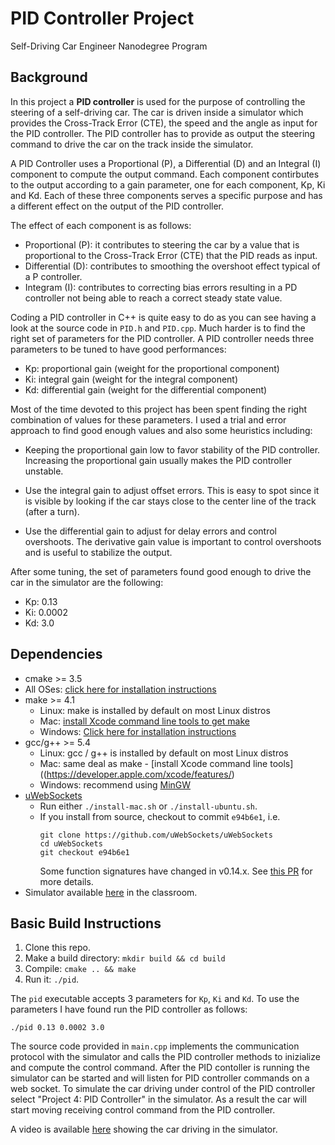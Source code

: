 # PID Controller Project
Self-Driving Car Engineer Nanodegree Program

## Background   

In this project a **PID controller** is used for the purpose of controlling the steering of a self-driving car.
The car is driven inside a simulator which provides the Cross-Track Error (CTE), the speed and the angle as input for the PID controller. The PID controller has to provide as output the steering command to drive the car on the track inside the simulator.  

A PID Controller uses a Proportional (P), a Differential (D) and an Integral (I) component to compute the output command. Each component contirbutes to the output according to a gain parameter, one for each component, Kp, Ki and Kd. Each of these three components serves a specific purpose and has a different effect on the output of the PID controller.  

The effect of each component is as follows:

* Proportional (P): it contributes to steering the car by a value that is proportional to the Cross-Track Error (CTE) that the PID reads as input.
* Differential (D): contributes to smoothing the overshoot effect typical of a P controller.
* Integram (I): contributes to correcting bias errors resulting in a PD controller not being able to reach a correct steady state value.  


Coding a PID controller in C++ is quite easy to do as you can see having a look at the source code in `PID.h` and `PID.cpp`. Much harder is to find the right set of parameters for the PID controller. A PID controller needs three parameters to be tuned to have good performances:  

* Kp: proportional gain (weight for the proportional component)
* Ki: integral gain (weight for the integral component)
* Kd: differential gain (weight for the differential component)

Most of the time devoted to this project has been spent finding the right combination of values for these parameters. I used a trial and error approach to find good enough values and also some heuristics including:  

* Keeping the proportional gain low to favor stability of the PID controller. Increasing the proportional gain usually makes the PID controller unstable.

* Use the integral gain to adjust offset errors. This is easy to spot since it is visible by looking if the car stays close to the center line of the track (after a turn).

* Use the differential gain to adjust for delay errors and control overshoots. The derivative gain value is important to control overshoots and is useful to stabilize the output.

After some tuning, the set of parameters found good enough to drive the car in the simulator are the following:  

* Kp: 0.13
* Ki: 0.0002
* Kd: 3.0

## Dependencies  

* cmake >= 3.5
 * All OSes: [click here for installation instructions](https://cmake.org/install/)
* make >= 4.1
  * Linux: make is installed by default on most Linux distros
  * Mac: [install Xcode command line tools to get make](https://developer.apple.com/xcode/features/)
  * Windows: [Click here for installation instructions](http://gnuwin32.sourceforge.net/packages/make.htm)
* gcc/g++ >= 5.4
  * Linux: gcc / g++ is installed by default on most Linux distros
  * Mac: same deal as make - [install Xcode command line tools]((https://developer.apple.com/xcode/features/)
  * Windows: recommend using [MinGW](http://www.mingw.org/)
* [uWebSockets](https://github.com/uWebSockets/uWebSockets)
  * Run either `./install-mac.sh` or `./install-ubuntu.sh`.
  * If you install from source, checkout to commit `e94b6e1`, i.e.
    ```
    git clone https://github.com/uWebSockets/uWebSockets 
    cd uWebSockets
    git checkout e94b6e1
    ```
    Some function signatures have changed in v0.14.x. See [this PR](https://github.com/udacity/CarND-MPC-Project/pull/3) for more details.
* Simulator available [here](https://github.com/udacity/self-driving-car-sim/releases) in the classroom.

## Basic Build Instructions

1. Clone this repo.
2. Make a build directory: `mkdir build && cd build`
3. Compile: `cmake .. && make`
4. Run it: `./pid`. 

The `pid` executable accepts 3 parameters for `Kp`, `Ki` and `Kd`. To use the parameters I have found run the PID controller as follows:  

`./pid 0.13 0.0002 3.0`  

The source code provided in `main.cpp` implements the communication protocol with the simulator and calls the PID controller methods to inizialize and compute the control command. After the PID contoller is running the simulator can be started and will listen for PID controller commands on a web socket. To simulate the car driving under control of the PID controller select "Project 4: PID Controller" in the simulator. As a result the car will start moving receiving control command from the PID controller.

A video is available [here](https://github.com/salvatorecampagna/CarND/blob/master/term2/project4_pid_controller/video.mp4) showing the car driving in the simulator.